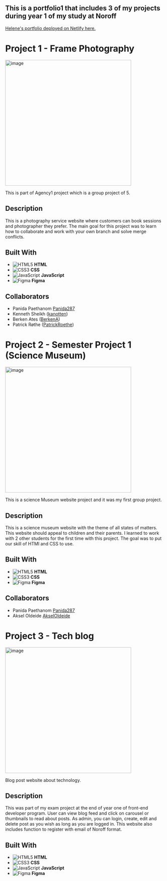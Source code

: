 ## This is a portfolio1 that includes 3 of my projects during year 1 of my study at Noroff

[Helene's portfolio deployed on Netlify here.](https://helenesportfolio.netlify.app)

# Project 1 - Frame Photography

<img src="https://helenesportfolio.netlify.app/assets/project1.png" alt="image" height="400px" width="auto">

This is part of Agency1 project which is a group project of 5.

## Description

This is a photography service website where customers can book sessions and photographer they prefer. The main goal for this project was to learn how to collaborate and work with your own branch and solve merge conflicts.

## Built With

- ![HTML5](https://img.shields.io/badge/HTML5-E34F26?style=for-the-badge&logo=html5&logoColor=white) **HTML**
- ![CSS3](https://img.shields.io/badge/CSS3-1572B6?style=for-the-badge&logo=css3&logoColor=white) **CSS**
- ![JavaScript](https://img.shields.io/badge/JavaScript-F7DF1E?style=for-the-badge&logo=javascript&logoColor=black) **JavaScript**
- ![Figma](https://img.shields.io/badge/Figma-F24E1E?style=for-the-badge&logo=figma&logoColor=white) **Figma**

## Collaborators
- Panida Paethanom [Panida287](https://github.com/Panida287)
- Kenneth Sheikh ([kanotten](https://github.com/kanotten))
- Berken Ates ([BerkenA](https://github.com/BerkenA))
- Patrick Røthe ([PatrickRoethe](https://github.com/PatrickRoethe))

# Project 2 - Semester Project 1 (Science Museum)

<img src="https://helenesportfolio.netlify.app/assets/project2.png" alt="image" height="400px" width="auto">

This is a science Museum website project and it was my first group project.

## Description

This is a science museum website with the theme of all states of matters. This website should appeal to children and their parents.
I learned to work with 2 other students for the first time with this project. The goal was to put our skill of HTMl and CSS to use.

## Built With

- ![HTML5](https://img.shields.io/badge/HTML5-E34F26?style=for-the-badge&logo=html5&logoColor=white) **HTML**
- ![CSS3](https://img.shields.io/badge/CSS3-1572B6?style=for-the-badge&logo=css3&logoColor=white) **CSS**
- ![Figma](https://img.shields.io/badge/Figma-F24E1E?style=for-the-badge&logo=figma&logoColor=white) **Figma**

## Collaborators
- Panida Paethanom [Panida287](https://github.com/Panida287)
- Aksel Oldeide [AkselOldeide](https://github.com/AkselOldeide)


# Project 3 - Tech blog

<img src="https://helenesportfolio.netlify.app/assets/project3.png" alt="image" height="400px" width="auto">

Blog post website about technology.

## Description

This was part of my exam project at the end of year one of front-end developer program. User can view blog feed and click on carousel or thumbnails to read about posts. As admin, you can login, create, edit and delete post as you wish as long as you are logged in. This website also includes function to register with email of Noroff format.

## Built With

- ![HTML5](https://img.shields.io/badge/HTML5-E34F26?style=for-the-badge&logo=html5&logoColor=white) **HTML**
- ![CSS3](https://img.shields.io/badge/CSS3-1572B6?style=for-the-badge&logo=css3&logoColor=white) **CSS**
- ![JavaScript](https://img.shields.io/badge/JavaScript-F7DF1E?style=for-the-badge&logo=javascript&logoColor=black) **JavaScript**
- ![Figma](https://img.shields.io/badge/Figma-F24E1E?style=for-the-badge&logo=figma&logoColor=white) **Figma**
